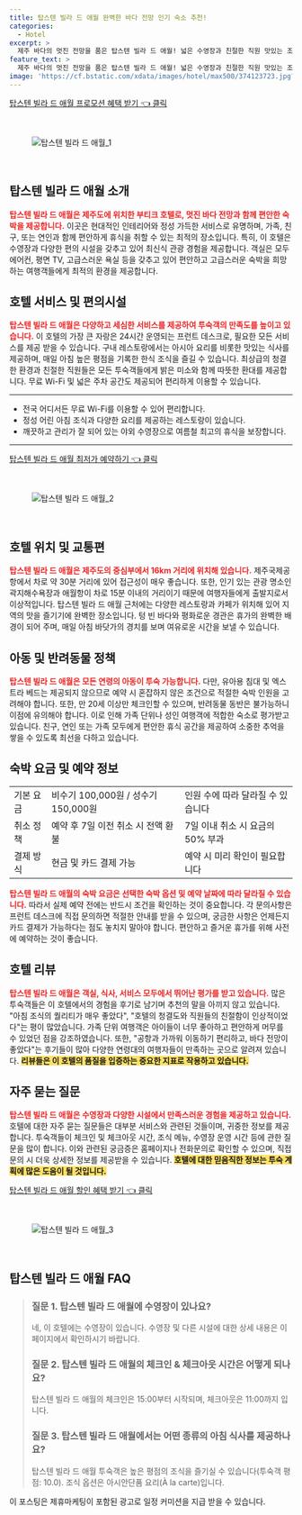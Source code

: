 ```yaml
---
title: 탑스텐 빌라 드 애월 완벽한 바다 전망 인기 숙소 추천!
categories:
  - Hotel
excerpt: >
  제주 바다의 멋진 전망을 품은 탑스텐 빌라 드 애월! 넓은 수영장과 친절한 직원 맛있는 조식이 함께하는 완벽한 휴양지. 가족과 커플 모두가 만족하는 이곳 당신의 다음 여행지로 추천합니다!
feature_text: >
  제주 바다의 멋진 전망을 품은 탑스텐 빌라 드 애월! 넓은 수영장과 친절한 직원 맛있는 조식이 함께하는 완벽한 휴양지. 가족과 커플 모두가 만족하는 이곳 당신의 다음 여행지로 추천합니다!
image: 'https://cf.bstatic.com/xdata/images/hotel/max500/374123723.jpg?k=b13dc9ffcda9f2cad1714bde9e9a939a4257fe7c858244bc777aaf56f28adf6e&o=&hp=1'
---
```


<p><a class="modoo-button" href="https://tinyurl.com/22enz3w8" rel="nofollow noopener">탑스텐 빌라 드 애월 프로모션 혜택 받기 👈 클릭</a></p><br/>
<figure class="image"><img alt="탑스텐 빌라 드 애월_1" src="https://cf.bstatic.com/xdata/images/hotel/max1024x768/447673223.jpg?k=206ec44c0dfb40d509ddf1145202290c1e4262f622789658729c0efbc853b31f&amp;o=&amp;hp=1"/></figure><br/>
<h2 id="탑스텐_빌라_드_애월_소개">탑스텐 빌라 드 애월 소개</h2>
<p><b><span style="color: #ee2323;">탑스텐 빌라 드 애월은 제주도에 위치한 부티크 호텔로, 멋진 바다 전망과 함께 편안한 숙박을 제공합니다.</span></b> 이곳은 현대적인 인테리어와 정성 가득한 서비스로 유명하며, 가족, 친구, 또는 연인과 함께 편안하게 휴식을 취할 수 있는 최적의 장소입니다. 특히, 이 호텔은 수영장과 다양한 편의 시설을 갖추고 있어 최신식 관광 경험을 제공합니다. 객실은 모두 에어컨, 평면 TV, 고급스러운 욕실 등을 갖추고 있어 편안하고 고급스러운 숙박을 희망하는 여행객들에게 최적의 환경을 제공합니다.</p>
<h2 id="호텔_서비스_및_편의시설">호텔 서비스 및 편의시설</h2>
<p><b><span style="color: #ee2323;">탑스텐 빌라 드 애월은 다양하고 세심한 서비스를 제공하여 투숙객의 만족도를 높이고 있습니다.</span></b> 이 호텔의 가장 큰 자랑은 24시간 운영되는 프런트 데스크로, 필요한 모든 서비스를 제공 받을 수 있습니다. 구내 레스토랑에서는 아시아 요리를 비롯한 맛있는 식사를 제공하며, 매일 아침 높은 평점을 기록한 한식 조식을 즐길 수 있습니다. 최상급의 청결한 환경과 친절한 직원들은 모든 투숙객들에게 밝은 미소와 함께 따뜻한 환대를 제공합니다. 무료 Wi-Fi 및 넓은 주차 공간도 제공되어 편리하게 이용할 수 있습니다.</p>
<hr/>
<ul>
<li>전국 어디서든 무료 Wi-Fi를 이용할 수 있어 편리합니다.</li>
<li>정성 어린 아침 조식과 다양한 요리를 제공하는 레스토랑이 있습니다.</li>
<li>깨끗하고 관리가 잘 되어 있는 야외 수영장으로 여름철 최고의 휴식을 보장합니다.</li>
</ul>
<hr/>
<p><a class="modoo-button" href="https://tinyurl.com/22enz3w8" rel="nofollow noopener">탑스텐 빌라 드 애월 최저가 예약하기 👈 클릭</a></p><br/>
<figure class="image"><img alt="탑스텐 빌라 드 애월_2" src="https://cf.bstatic.com/xdata/images/hotel/max500/374123723.jpg?k=b13dc9ffcda9f2cad1714bde9e9a939a4257fe7c858244bc777aaf56f28adf6e&amp;o=&amp;hp=1"/></figure><br/>
<h2 id="호텔_위치_및_교통편">호텔 위치 및 교통편</h2>
<p><b><span style="color: #ee2323;">탑스텐 빌라 드 애월은 제주도의 중심부에서 16km 거리에 위치해 있습니다.</span></b> 제주국제공항에서 차로 약 30분 거리에 있어 접근성이 매우 좋습니다. 또한, 인기 있는 관광 명소인 곽지해수욕장과 애월항이 차로 15분 이내의 거리이기 때문에 여행자들에게 출발지로서 이상적입니다. 탑스텐 빌라 드 애월 근처에는 다양한 레스토랑과 카페가 위치해 있어 지역의 맛을 즐기기에 완벽한 장소입니다. 텅 빈 바다와 평화로운 경관은 휴가의 완벽한 배경이 되어 주며, 매일 아침 바닷가의 경치를 보며 여유로운 시간을 보낼 수 있습니다.</p>
<h2 id="아동_및_반려동물_정책">아동 및 반려동물 정책</h2>
<p><b><span style="color: #ee2323;">탑스텐 빌라 드 애월은 모든 연령의 아동이 투숙 가능합니다.</span></b> 다만, 유아용 침대 및 엑스트라 베드는 제공되지 않으므로 예약 시 혼잡하지 않은 조건으로 적절한 숙박 인원을 고려해야 합니다. 또한, 만 20세 이상만 체크인할 수 있으며, 반려동물 동반은 불가능하니 이점에 유의해야 합니다. 이로 인해 가족 단위나 성인 여행객에 적합한 숙소로 평가받고 있습니다. 친구, 연인 또는 가족 모두에게 편안한 휴식 공간을 제공하여 소중한 추억을 쌓을 수 있도록 최선을 다하고 있습니다.</p>
<h2 id="숙박_요금_및_예약_정보">숙박 요금 및 예약 정보</h2>
<table>
<tr>
<td>기본 요금</td>
<td>비수기 100,000원 / 성수기 150,000원</td>
<td>인원 수에 따라 달라질 수 있습니다</td>
</tr>
<tr>
<td>취소 정책</td>
<td>예약 후 7일 이전 취소 시 전액 환불</td>
<td>7일 이내 취소 시 요금의 50% 부과</td>
</tr>
<tr>
<td>결제 방식</td>
<td>현금 및 카드 결제 가능</td>
<td>예약 시 미리 확인이 필요합니다</td>
</tr>
</table>
<p><b><span style="color: #ee2323;">탑스텐 빌라 드 애월의 숙박 요금은 선택한 숙박 옵션 및 예약 날짜에 따라 달라질 수 있습니다.</span></b> 따라서 실제 예약 전에는 반드시 조건을 확인하는 것이 중요합니다. 각 문의사항은 프런트 데스크에 직접 문의하면 적절한 안내를 받을 수 있으며, 궁금한 사항은 언제든지 카드 결제가 가능하다는 점도 놓치지 말아야 합니다. 편안하고 즐거운 휴가를 위해 사전에 예약하는 것이 좋습니다.</p>
<h2 id="호텔_리뷰">호텔 리뷰</h2>
<p><b><span style="color: #ee2323;">탑스텐 빌라 드 애월은 객실, 식사, 서비스 모두에서 뛰어난 평가를 받고 있습니다.</span></b> 많은 투숙객들은 이 호텔에서의 경험을 후기로 남기며 추천의 말을 아끼지 않고 있습니다. "아침 조식의 퀄리티가 매우 좋았다", "호텔의 청결도와 직원들의 친절함이 인상적이었다"는 평이 많았습니다. 가족 단위 여행객은 아이들이 너무 좋아하고 편안하게 머무를 수 있었던 점을 강조하였습니다. 또한, "공항과 가까워 이동하기 편리하고, 바다 전망이 좋았다"는 후기들이 많아 다양한 연령대의 여행자들이 만족하는 곳으로 알려져 있습니다. <b><span style="background-color: #ffe066;">리뷰들은 이 호텔의 품질을 입증하는 중요한 지표로 작용하고 있습니다.</span></b></p>
<h2 id="자주_묻는_질문">자주 묻는 질문</h2>
<p><b><span style="color: #ee2323;">탑스텐 빌라 드 애월은 수영장과 다양한 시설에서 만족스러운 경험을 제공하고 있습니다.</span></b> 호텔에 대한 자주 묻는 질문들은 대부분 서비스와 관련된 것들이며, 귀중한 정보를 제공합니다. 투숙객들이 체크인 및 체크아웃 시간, 조식 메뉴, 수영장 운영 시간 등에 관한 질문을 많이 합니다. 이와 관련된 궁금증은 홈페이지나 전화문의로 확인할 수 있으며, 직접 문의 시 더욱 상세한 정보를 제공받을 수 있습니다. <b><span style="background-color: #ffe066;">호텔에 대한 믿음직한 정보는 투숙 계획에 많은 도움이 될 것입니다.</span></b></p>
<p><a class="modoo-button" href="https://tinyurl.com/22enz3w8" rel="nofollow noopener">탑스텐 빌라 드 애월 할인 혜택 받기 👈 클릭</a></p><br>

<figure class="image"><img src="https://cf.bstatic.com/xdata/images/hotel/max500/263646949.jpg?k=665911865e417a55220be64b59f4cabec4f760df6392d6673e5072406cc5fd01&o=&hp=1" alt="탑스텐 빌라 드 애월_3"></figure><br>
<h2 id="탑스텐 빌라 드 애월_FAQ">탑스텐 빌라 드 애월 FAQ</h2>
<div itemscope="" itemtype="https://schema.org/FAQPage">
<blockquote>
<div itemscope="" itemprop="mainEntity" itemtype="https://schema.org/Question">
<h3 id="질문_1" itemprop="name">질문 1. 탑스텐 빌라 드 애월에 수영장이 있나요?</h3>
<div itemscope="" itemprop="acceptedAnswer" itemtype="https://schema.org/Answer">
<span itemprop="text">
<p>네, 이 호텔에는 수영장이 있습니다. 수영장 및 다른 시설에 대한 상세 내용은 이 페이지에서 확인하시기 바랍니다.</p>
</span>
</div>
</div>
<div itemscope="" itemprop="mainEntity" itemtype="https://schema.org/Question">
<h3 id="질문_2" itemprop="name">질문 2. 탑스텐 빌라 드 애월의 체크인 & 체크아웃 시간은 어떻게 되나요?</h3>
<div itemscope="" itemprop="acceptedAnswer" itemtype="https://schema.org/Answer">
<span itemprop="text">
<p>탑스텐 빌라 드 애월의 체크인은 15:00부터 시작되며, 체크아웃은 11:00까지 입니다.</p>
</span>
</div>
</div>
<div itemscope="" itemprop="mainEntity" itemtype="https://schema.org/Question">
<h3 id="질문_3" itemprop="name">질문 3. 탑스텐 빌라 드 애월에서는 어떤 종류의 아침 식사를 제공하나요?</h3>
<div itemscope="" itemprop="acceptedAnswer" itemtype="https://schema.org/Answer">
<span itemprop="text">
<p>탑스텐 빌라 드 애월 투숙객은 높은 평점의 조식을 즐기실 수 있습니다(투숙객 평점: 10.0). 조식 옵션은 아시안단품 요리(À la carte)입니다.</p>
</span>
</div>
</div>
</blockquote>
</div><p>이 포스팅은 제휴마케팅이 포함된 광고로 일정 커미션을 지급 받을 수 있습니다.</p>

